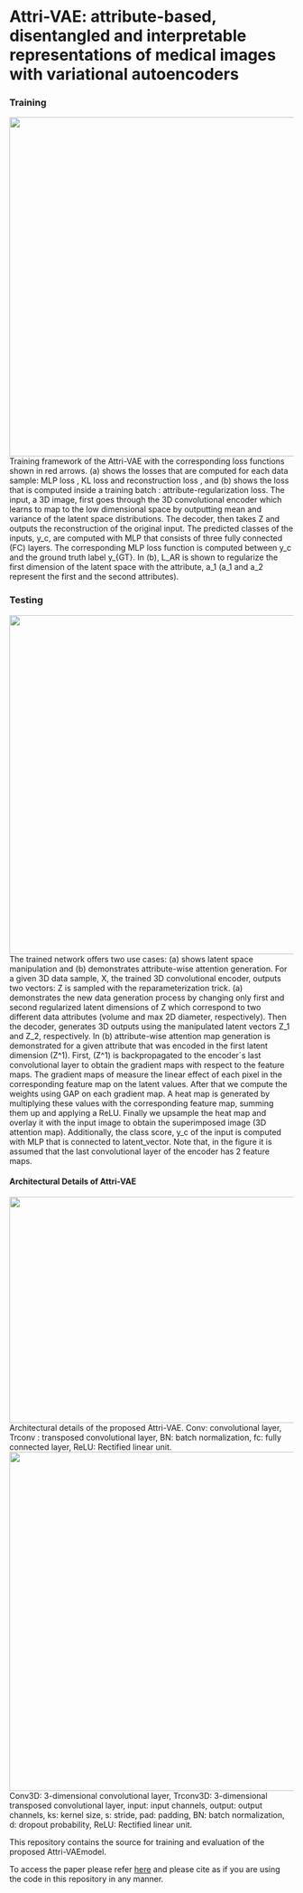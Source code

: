 # Attri-VAE: attribute-based, disentangled and interpretable representations of medical images with variational autoencoders


### Training
<img src="https://user-images.githubusercontent.com/26603738/151681620-7a4f7705-cd40-4802-bf7a-62344e65725e.png" width="800" height="600">
Training framework of the Attri-VAE with the corresponding loss functions shown in red arrows. (a) shows the losses that are computed for each data sample: MLP loss , KL loss and reconstruction loss , and (b) shows the loss that is computed inside a training batch : attribute-regularization loss. The input, a 3D image, first goes through the 3D convolutional encoder which learns to map to the low dimensional space by outputting mean and variance of the latent space distributions. The decoder, then takes Z and outputs the reconstruction of the original input. The predicted classes of the inputs, y_c, are computed with MLP that consists of three fully connected (FC) layers. The corresponding MLP loss function is computed between y_c and the ground truth label y_{GT}. In (b), L_AR is shown to regularize the first dimension of the latent space with the attribute, a_1 (a_1 and a_2 represent the first and the second attributes).

### Testing 
<img src="https://user-images.githubusercontent.com/26603738/151681675-06c0f620-c596-4d7f-8d81-8a04e0e881c9.png" width="800" height="600">
The trained network offers two use cases: (a) shows latent space manipulation and (b) demonstrates attribute-wise attention generation. For a given 3D data sample, X,  the trained 3D convolutional encoder, outputs two vectors: Z is sampled with the reparameterization trick. (a) demonstrates the new data generation process by changing only first and second regularized latent dimensions of Z which correspond to two different data attributes (volume and max 2D diameter, respectively). Then the decoder, generates 3D outputs using the manipulated latent vectors Z_1 and Z_2, respectively. In (b) attribute-wise attention map generation is demonstrated for a given attribute that was encoded in the first latent dimension (Z^1). First, (Z^1) is backpropagated to the encoder´s last convolutional layer to obtain the gradient maps with respect to the feature maps. The gradient maps of measure the linear effect of each pixel in the corresponding feature map on the latent values. After that we compute the weights using GAP on each gradient map. A heat map is generated by multiplying these values with the corresponding feature map, summing them up and applying a ReLU. Finally we upsample the heat map and overlay it with the input image to obtain the superimposed image (3D attention map).  Additionally, the class score, y_c of the input is computed with MLP that is connected to latent_vector. Note that, in the figure it is assumed that the last convolutional layer of the encoder has 2 feature maps.

#### Architectural Details of Attri-VAE

<img src="https://user-images.githubusercontent.com/26603738/158028398-ddebe493-1e85-4d0f-bf96-0ee7b69cd941.png" width="800" height="400">
Architectural details of the proposed Attri-VAE. Conv: convolutional layer, Trconv : transposed convolutional layer,  BN: batch normalization,  fc: fully connected layer, ReLU: Rectified linear unit.


<img src="https://user-images.githubusercontent.com/26603738/158028645-a2b3db86-f9fe-47e5-a7ae-9b5cb90a1105.PNG"  width="700" height="600">
Conv3D: 3-dimensional convolutional layer, Trconv3D: 3-dimensional transposed convolutional layer, input: input channels, output: output channels, ks: kernel size, s: stride, pad: padding, BN: batch normalization, d: dropout probability, ReLU: Rectified linear unit.


This repository contains the source for training and evaluation of the proposed Attri-VAEmodel. 

To access the paper please refer [here](https://arxiv.com) and please cite as if you are using the code in this repository in any manner.
